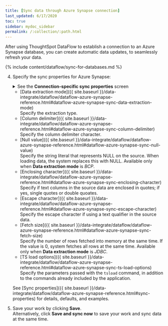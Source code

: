 ```yaml
---
title: [Sync data through Azure Synapse connection]
last_updated: 6/17/2020
toc: true
sidebar: mydoc_sidebar
permalink: /:collection/:path.html
---
```

After using ThoughtSpot DataFlow to establish a connection to an Azure Synapse database, you can create automatic data updates, to seamlessly refresh your data.

{% include content/dataflow/sync-for-databases.md %}

4. Specify the sync properties for Azure Synapse:

   <details>
     <summary>See the <strong>Connection-specific sync properties</strong> screen</summary>
     <p><img src="../../images/dataflow-set-sync-properties-draft.png" alt="Enter sync details" /></p>
   </details>

   <!--![Enter sync details]({{ site.baseurl }}/images/dataflow-azure-synapse-sync.png "Enter sync details")-->

   * [Data extraction mode]({{ site.baseurl }}/data-integrate/dataflow/dataflow-azure-synapse-reference.html#dataflow-azure-synapse-sync-data-extraction-mode)<br/>Specify the extraction type.
   * [Column delimiter]({{ site.baseurl }}/data-integrate/dataflow/dataflow-azure-synapse-reference.html#dataflow-azure-synapse-sync-column-delimiter)<br/>Specify the column delimiter character.
   * [Null value]({{ site.baseurl }}/data-integrate/dataflow/dataflow-azure-synapse-reference.html#dataflow-azure-synapse-sync-null-value)<br/>Specify the string literal that represents NULL on the source. When loading data, the system replaces this with NULL. Available only when <strong>Data extraction mode</strong> is <em>BCP</em>.
   * [Enclosing character]({{ site.baseurl }}/data-integrate/dataflow/dataflow-azure-synapse-reference.html#dataflow-azure-synapse-sync-enclosing-character)<br/>Specify if text columns in the source data are enclosed in quotes; if yes, single quotes or double quoates.
   * [Escape character]({{ site.baseurl }}/data-integrate/dataflow/dataflow-azure-synapse-reference.html#dataflow-azure-synapse-sync-escape-character)<br/>Specify the escape character if using a text qualifier in the source data.
   * [Fetch size]({{ site.baseurl }}/data-integrate/dataflow/dataflow-azure-synapse-reference.html#dataflow-azure-synapse-sync-fetch-size)<br/>Specify the number of rows fetched into memory at the same time. If the value is 0, system fetches all rows at the same time. Available only when <strong>Data extraction mode</strong> is <em>JDBC</em>.
   * [TS load options]({{ site.baseurl }}/data-integrate/dataflow/dataflow-azure-synapse-reference.html#dataflow-azure-synapse-sync-ts-load-options)<br/>Specify the parameters passed with the <code>tsload</code> command, in addition to the commands already included by the application.

   See [Sync properties]({{ site.baseurl }}/data-integrate/dataflow/dataflow-azure-synapse-reference.html#sync-properties) for details, defaults, and examples.

5. Save your work by clicking **Save**.<br/>Alternatively, click **Save and sync now** to save your work and sync data at the same time.
